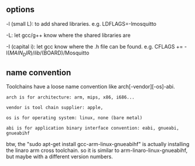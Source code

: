 options
--------------

-l (small L): to add shared libraries. e.g.  LDFLAGS=-lmosquitto

-L: let gcc/g++ know where the shared libraries are

-I (capital i): let gcc know where the .h file can be found. e.g. CFLAGS += -I$(MAIN_DIR)/lib/$(BOARD)/Mosquitto


name convention
------------------

Toolchains have a loose name convention like arch[-vendor][-os]-abi.

    arch is for architecture: arm, mips, x86, i686...

    vendor is tool chain supplier: apple,

    os is for operating system: linux, none (bare metal)

    abi is for application binary interface convention: eabi, gnueabi, gnueabihf

btw, the "sudo apt-get install gcc-arm-linux-gnueabihf" is actually installing the linaro arm cross toolchain. so it is similar to arm-linaro-linux-gnueabihf, but maybe with a different version numbers.
